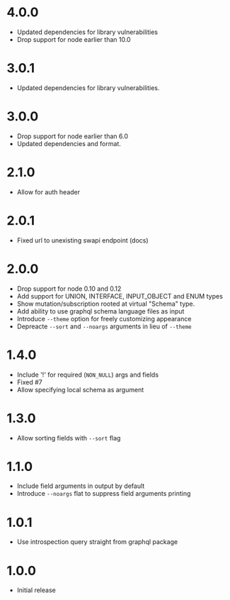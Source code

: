 # 4.0.0

- Updated dependencies for library vulnerabilities
- Drop support for node earlier than 10.0

# 3.0.1

- Updated dependencies for library vulnerabilities.

# 3.0.0

- Drop support for node earlier than 6.0
- Updated dependencies and format.

# 2.1.0

- Allow for auth header

# 2.0.1

- Fixed url to unexisting swapi endpoint (docs)

# 2.0.0

- Drop support for node 0.10 and 0.12
- Add support for UNION, INTERFACE, INPUT_OBJECT and ENUM types
- Show mutation/subscription rooted at virtual "Schema" type.
- Add ability to use graphql schema language files as input
- Introduce `--theme` option for freely customizing appearance
- Depreacte `--sort` and `--noargs` arguments in lieu of `--theme`

# 1.4.0

- Include '!' for required (`NON_NULL`) args and fields
- Fixed #7
- Allow specifying local schema as argument

# 1.3.0

- Allow sorting fields with `--sort` flag

# 1.1.0

- Include field arguments in output by default
- Introduce `--noargs` flat to suppress field arguments printing

# 1.0.1

- Use introspection query straight from graphql package

# 1.0.0

- Initial release
